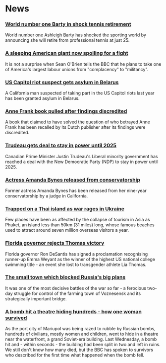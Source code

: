 # News
### [World number one Barty in shock tennis retirement](https://www.bbc.com/news/world-australia-60843870)
World number one Ashleigh Barty has shocked the sporting world by announcing she will retire from professional tennis at just 25.
### [A sleeping American giant now spoiling for a fight](https://www.bbc.com/news/world-us-canada-60818241)
It is not a surprise when Sean O'Brien tells the BBC that he plans to take one of America's largest labour unions from "complacency" to "militancy".
### [US Capitol riot suspect gets asylum in Belarus](https://www.bbc.com/news/world-us-canada-60843262)
A California man suspected of taking part in the US Capitol riots last year has been granted asylum in Belarus.
### [Anne Frank book pulled after findings discredited](https://www.bbc.com/news/world-europe-60843577)
A book that claimed to have solved the question of who betrayed Anne Frank has been recalled by its Dutch publisher after its findings were discredited.
### [Trudeau gets deal to stay in power until 2025](https://www.bbc.com/news/world-us-canada-60837941)
Canadian Prime Minister Justin Trudeau's Liberal minority government has reached a deal with the New Democratic Party (NDP) to stay in power until 2025. 
### [Actress Amanda Bynes released from conservatorship](https://www.bbc.com/news/entertainment-arts-60832046)
Former actress Amanda Bynes has been released from her nine-year conservatorship by a judge in California.
### [Trapped on a Thai island as war rages in Ukraine](https://www.bbc.com/news/world-asia-60818869)
Few places have been as affected by the collapse of tourism in Asia as Phuket, an island less than 50km (31 miles) long, whose famous beaches used to attract around seven million overseas visitors a year. 
### [Florida governor rejects Thomas victory](https://www.bbc.com/sport/swimming/60842863)
Florida governor Ron DeSantis has signed a proclamation recognising runner-up Emma Weyant as the winner of the highest US national college swimming title - an event she lost to transgender athlete Lia Thomas.
### [The small town which blocked Russia's big plans](https://www.bbc.com/news/world-europe-60840081)
It was one of the most decisive battles of the war so far - a ferocious two-day struggle for control of the farming town of Voznesensk and its strategically important bridge. 
### [A bomb hit a theatre hiding hundreds - how one woman survived](https://www.bbc.com/news/world-europe-60835106)
As the port city of Mariupol was being razed to rubble by Russian bombs, hundreds of civilians, mostly women and children, went to hide in a theatre near the waterfront, a grand Soviet-era building. Last Wednesday, a bomb hit and - within seconds - the building had been split in two and left in ruins. We still don't know how many died, but the BBC has spoken to survivors who described for the first time what happened when the bomb fell. 
